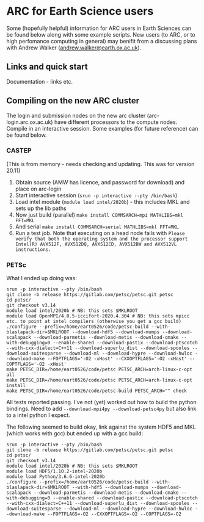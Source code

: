 # ARC for Earth Science users

Some (hopefully helpful) information for ARC users in Earth Sciences can be found
below along with some example scripts. New users (to ARC, or to high perfomance
computing in general) may benifit from a discussing plans with Andrew Walker
(andrew.walker@earth.ox.ac.uk).

## Links and quick start

Documentation - links etc.

## Compiling on the new ARC cluster

The login and submission nodes on the new arc cluster (arc-login.arc.ox.ac.uk)
have different processors to the compute nodes. Compile in an interactive
session. Some examples (for future reference) can be found below.

### CASTEP

(This is from memory - needs checking and updating. This was for version 20.11)

1. Obtain source (AMW has licence, and password for download) and place on arc-login
2. Start interactive session (`srun -p interactive --pty /bin/bash`)
3. Load intel module (`module load intel/2020b`) - this includes MKL and sets up the lib paths
4. Now just build (parallel) `make install COMMSARCH=mpi MATHLIBS=mkl FFT=MKL`
5. And serial  `make install COMMSARCH=serial MATHLIBS=mkl FFT=MKL`
6. Run a test job. Note that executing on a head node fails with `Please verify that both the operating system and the processor support Intel(R) AVX512F, AVX512DQ, AVX512CD, AVX512BW and AVX512VL instructions.`

### PETSc

What I ended up doing was:

```
srun -p interactive --pty /bin/bash
git clone -b release https://gitlab.com/petsc/petsc.git petsc
cd petsc/
git checkout v3.14
module load intel/2020b # NB: this sets $MKLROOT
module load OpenMPI/4.0.5-iccifort-2020.4.304 # NB: this sets mpicc etc. to point at intel compilers (otherwise you get a gcc build)
./configure --prefix=/home/eart0526/code/petsc-build --with-blaslapack-dir=$MKLROOT --download-hdf5 --download-mumps --download-scalapack --download-parmetis --download-metis --download-cmake --with-debugging=0 --enable-shared --download-pastix --download-ptscotch --with-cxx-dialect=C++11 --download-superlu_dist --download-spooles --download-suitesparse --download-ml --download-hypre --download-hwloc --download-make --FOPTFLAGS='-O2 -xHost' --CXXOPTFLAGS='-O2 -xHost' --COPTFLAGS='-O2 -xHost'
make PETSC_DIR=/home/eart0526/code/petsc PETSC_ARCH=arch-linux-c-opt all
make PETSC_DIR=/home/eart0526/code/petsc PETSC_ARCH=arch-linux-c-opt install
make PETSC_DIR=/home/eart0526/code/petsc-build PETSC_ARCH="" check
```

All tests reported passing. I've not (yet) worked out how to build the python bindings. Need to add `--download-mpi4py --download-petsc4py` but also 
link to a intel python I expect.

The following seemed to build okay, link against the system HDF5 and MKL (which works with gcc) but ended up with a gcc build:
```
srun -p interactive --pty /bin/bash
git clone -b release https://gitlab.com/petsc/petsc.git petsc
cd petsc/
git checkout v3.14
module load intel/2020b # NB: this sets $MKLROOT
module load HDF5/1.10.2-intel-2020b
module load Python/3.6.6-intel-2020b
./configure --prefix=/home/eart0526/code/petsc-build --with-blaslapack-dir=$MKLROOT --with-hdf5 --download-mumps --download-scalapack --download-parmetis --download-metis --download-cmake --with-debugging=0 --enable-shared --download-pastix --download-ptscotch --with-cxx-dialect=C++11 --download-superlu_dist --download-spooles --download-suitesparse --download-ml --download-hypre --download-hwloc --download-make --FOPTFLAGS=-O2 --CXXOPTFLAGS=-O2 --COPTFLAGS=-O2
```


